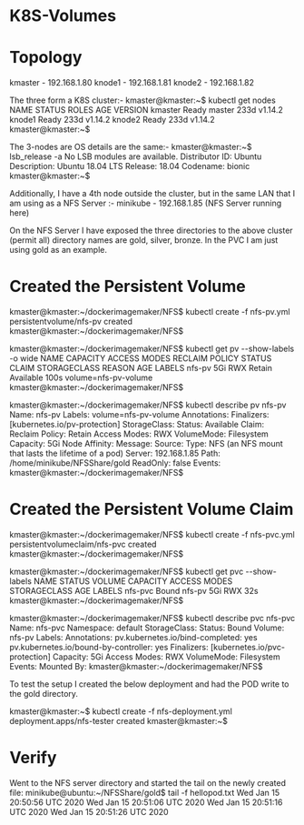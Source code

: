 # K8S-Volumes


Topology
========================
kmaster  - 192.168.1.80
knode1   - 192.168.1.81
knode2   - 192.168.1.82

The three form a K8S cluster:-
kmaster@kmaster:~$ kubectl get nodes
NAME      STATUS   ROLES    AGE    VERSION
kmaster   Ready    master   233d   v1.14.2
knode1    Ready    <none>   233d   v1.14.2
knode2    Ready    <none>   233d   v1.14.2
kmaster@kmaster:~$

The 3-nodes are OS details are the same:-
kmaster@kmaster:~$ lsb_release -a
No LSB modules are available.
Distributor ID: Ubuntu
Description:    Ubuntu 18.04 LTS
Release:        18.04
Codename:       bionic
kmaster@kmaster:~$

Additionally, I have a 4th node outside the cluster, but in the same LAN that I am using as a NFS Server :-
minikube - 192.168.1.85 (NFS Server running here)

On the NFS Server I have exposed the three directories to the above cluster (permit all) directory names are gold, silver, bronze.
In the PVC I am just using gold as an example.

Created the Persistent Volume
==================================
kmaster@kmaster:~/dockerimagemaker/NFS$ kubectl create -f nfs-pv.yml
persistentvolume/nfs-pv created
kmaster@kmaster:~/dockerimagemaker/NFS$

kmaster@kmaster:~/dockerimagemaker/NFS$ kubectl get pv --show-labels -o wide
NAME     CAPACITY   ACCESS MODES   RECLAIM POLICY   STATUS      CLAIM   STORAGECLASS   REASON   AGE    LABELS
nfs-pv   5Gi        RWX            Retain           Available                                   100s   volume=nfs-pv-volume
kmaster@kmaster:~/dockerimagemaker/NFS$

kmaster@kmaster:~/dockerimagemaker/NFS$ kubectl describe pv nfs-pv
Name:            nfs-pv
Labels:          volume=nfs-pv-volume
Annotations:     <none>
Finalizers:      [kubernetes.io/pv-protection]
StorageClass:
Status:          Available
Claim:
Reclaim Policy:  Retain
Access Modes:    RWX
VolumeMode:      Filesystem
Capacity:        5Gi
Node Affinity:   <none>
Message:
Source:
    Type:      NFS (an NFS mount that lasts the lifetime of a pod)
    Server:    192.168.1.85
    Path:      /home/minikube/NFSShare/gold
    ReadOnly:  false
Events:        <none>
kmaster@kmaster:~/dockerimagemaker/NFS$
  
 Created the Persistent Volume Claim
 ======================================
 kmaster@kmaster:~/dockerimagemaker/NFS$ kubectl create -f nfs-pvc.yml
persistentvolumeclaim/nfs-pvc created
kmaster@kmaster:~/dockerimagemaker/NFS$

kmaster@kmaster:~/dockerimagemaker/NFS$ kubectl get pvc --show-labels
NAME      STATUS   VOLUME   CAPACITY   ACCESS MODES   STORAGECLASS   AGE   LABELS
nfs-pvc   Bound    nfs-pv   5Gi        RWX                           32s   <none>
kmaster@kmaster:~/dockerimagemaker/NFS$

kmaster@kmaster:~/dockerimagemaker/NFS$ kubectl describe pvc nfs-pvc
Name:          nfs-pvc
Namespace:     default
StorageClass:
Status:        Bound
Volume:        nfs-pv
Labels:        <none>
Annotations:   pv.kubernetes.io/bind-completed: yes
               pv.kubernetes.io/bound-by-controller: yes
Finalizers:    [kubernetes.io/pvc-protection]
Capacity:      5Gi
Access Modes:  RWX
VolumeMode:    Filesystem
Events:        <none>
Mounted By:    <none>
kmaster@kmaster:~/dockerimagemaker/NFS$
  
  
To test the setup I created the below deployment and had the POD write to the gold directory. 

kmaster@kmaster:~$ kubectl create -f nfs-deployment.yml
deployment.apps/nfs-tester created
kmaster@kmaster:~$

Verify
===================
Went to the NFS server directory and started the tail on the newly created file:
minikube@ubuntu:~/NFSShare/gold$ tail -f hellopod.txt
Wed Jan 15 20:50:56 UTC 2020
Wed Jan 15 20:51:06 UTC 2020
Wed Jan 15 20:51:16 UTC 2020
Wed Jan 15 20:51:26 UTC 2020


  
